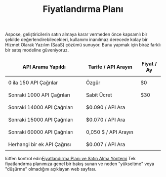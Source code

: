 ﻿---
title: Fiyatlandırma Planı
second_title: Aspose.Cells Cloud Documen
type: docs
url: /tr/pricing-plan/
description: Aspose.Cells Bulut, Excel'in oluşturma, dönüştürme, birleştirme, bölme, korumalı, iç nesne işlemleri vb. işlemlerini destekler
weight: 70
kwords: Excel, Office Bulut, REST API, Elektronik Tablo, PDF, CSV, Json, Markdown, Fiyatlandırma Planı
---
Aspose, geliştiricilerin satın almaya karar vermeden önce kapsamlı bir şekilde değerlendirebilecekleri, kullanımı inanılmaz derecede kolay bir Hizmet Olarak Yazılım (SaaS) çözümü sunuyor. Bunu yapmak için biraz farklı bir satış modeline güveniyoruz.

<table style="font-size: 16px; width: 100%; border-collapse: collapse;">
    <thead>
        <tr>
            <th style="border: none;width:50%; padding: 10px;">API Arama Yapıldı</th>
            <th style="border: none;width:35%; padding: 10px;">Tarife / API Arayın</th>
            <th style="border: none; width:29%;padding: 10px;">Fiyat / Ay</th>
        </tr>
    </thead>
    <tbody>
        <tr>
            <td style="border: none; padding: 10px;">0 ila 150 API Çağrılar</td>
            <td style="border: none; padding: 10px;">Özgür</td>
            <td style="border: none; padding: 10px;">$0</td>
        </tr>
        <tr>
            <td style="border: none; padding: 10px;">Sonraki 1000 API Çağrıları</td>
            <td style="border: none; padding: 10px;">Sabit Ücret</td>
            <td style="border: none; padding: 10px;">$30</td>
        </tr>
        <tr>
            <td style="border: none; padding: 10px;">Sonraki 14000 API Çağrıları</td>
            <td style="border: none; padding: 10px;">$0.090 / API Ara</td>
            <td style="border: none; padding: 10px;"></td>
        </tr>
        <tr>
            <td style="border: none; padding: 10px;">Sonraki 15000 API Çağrıları</td>
            <td style="border: none; padding: 10px;">$0.070 / API Ara</td>
            <td style="border: none; padding: 10px;"></td>
        </tr>
        <tr>
            <td style="border: none; padding: 10px;">Sonraki 60000 API Çağrıları</td>
            <td style="border: none; padding: 10px;">0,050 $ / API Arayın</td>
            <td style="border: none; padding: 10px;"></td>
        </tr>
        <tr>
            <td style="border: none; padding: 10px;">Herhangi bir ek API Çağrısı</td>
            <td style="border: none; padding: 10px;">$0.007 / API Ara</td>
            <td style="border: none; padding: 10px;"></td>
        </tr>
    </tbody>
</table>


 lütfen kontrol edin[Fiyatlandırma Planı ve Satın Alma Yöntemi](https://purchase.aspose.cloud/buy) Tek fiyatlandırma planımıza genel bir bakış sunan ve neden "yükseltme" veya "düşürme" olmadığını açıklayan web sayfası.
